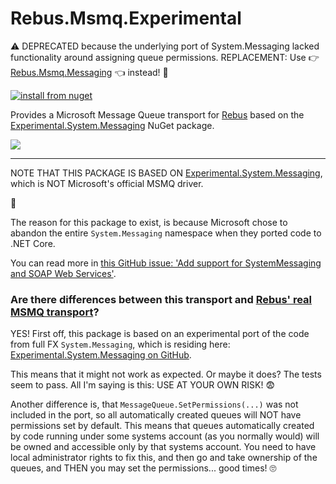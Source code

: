 ﻿# Rebus.Msmq.Experimental

⚠ DEPRECATED because the underlying port of System.Messaging lacked functionality around assigning queue permissions.
REPLACEMENT: Use 👉 [Rebus.Msmq.Messaging](https://github.com/rebus-org/Rebus.Msmq.Messaging) 👈 instead! 🙂

[![install from nuget](https://img.shields.io/nuget/v/Rebus.Msmq.Experimental.svg?style=flat-square)](https://www.nuget.org/packages/Rebus.Msmq.Experimental)

Provides a Microsoft Message Queue transport for [Rebus](https://github.com/rebus-org/Rebus) based on the [Experimental.System.Messaging](https://www.nuget.org/packages/Experimental.System.Messaging/) NuGet package.

![](https://raw.githubusercontent.com/rebus-org/Rebus/master/artwork/little_rebusbus2_copy-200x200.png)

---

NOTE THAT THIS PACKAGE IS BASED ON [Experimental.System.Messaging](https://www.nuget.org/packages/Experimental.System.Messaging/), which is NOT Microsoft's official MSMQ driver.

🤠

The reason for this package to exist, is because Microsoft chose to abandon the entire `System.Messaging` namespace when they ported code to .NET Core.

You can read more in [this GitHub issue: 'Add support for SystemMessaging and SOAP Web Services'](https://github.com/dotnet/runtime/issues/16409).

### Are there differences between this transport and [Rebus' real MSMQ transport](https://github.com/rebus-org/Rebus.Msmq)?

YES! First off, this package is based on an experimental port of the code from full FX `System.Messaging`, which is residing here: [Experimental.System.Messaging on GitHub](https://github.com/dotnetdev-kr/Experimental.System.Messaging).

This means that it might not work as expected. Or maybe it does? The tests seem to pass. All I'm saying is this: USE AT YOUR OWN RISK! 😨

Another difference is, that `MessageQueue.SetPermissions(...)` was not included in the port, so all automatically created queues will NOT have permissions set by default. This means that queues automatically created by code running under some systems account (as you normally would) will be owned and accessible only by that systems account. You need to have local administrator rights to fix this, and then go and take ownership of the queues, and THEN you may set the permissions... good times! 🙄
